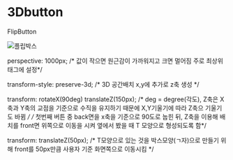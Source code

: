 # 3Dbutton
FlipButton

![플립박스](https://user-images.githubusercontent.com/69416518/115511868-4f204b80-a2bc-11eb-85f7-238c2495fcec.JPG)



perspective: 1000px; 
/* 값이 작으면 원근감이 가까워지고 크면 멀어짐 주로 최상위 태그에 설정*/


transform-style: preserve-3d; 
/* 3D 공간배치 x,y에 추가로 z축 생성 */

transform: rotateX(90deg) translateZ(150px); 
/* deg = degree(각도), Z축은 X축과 Y축의 교점을 기준으로 수직을 유지하기 때문에 X,Y기울기에 따라 Z축으 기울기도 바뀜 */
/* 첫번째 버튼 중 back면을 x축을 기준으로 90도로 눕힌 뒤, Z축을 이용해 배치를 front면 위쪽으로 이동을 시켜 옆에서 봤을 때 T 모양으로 형성되도록 함*/


transform: translateZ(50px);
/* T모양으로 있는 것을 박스모양(ㄱ자)으로 만들기 위해 front를 50px만큼 사용자 기준 화면쪽으로 이동시킴 */
